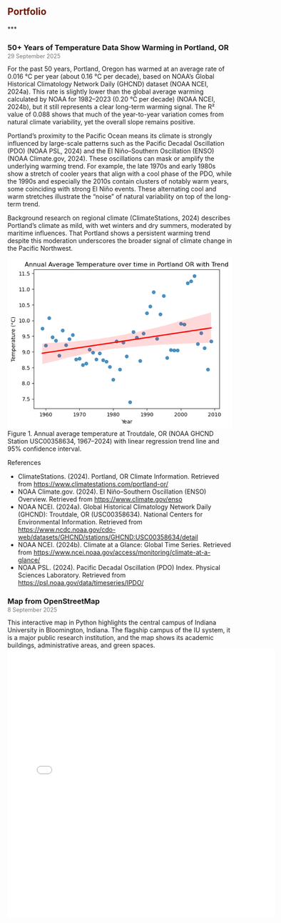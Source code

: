 <h2 style="color:#6f1802;">Portfolio</h2>
***
<h3 style="margin-bottom:0;">50+ Years of Temperature Data Show Warming in Portland, OR</h3>
<p style="margin-top:2px; font-size:0.9em; font-weight:normal; color:#777;">
  29 September 2025
</p>
For the past 50 years, Portland, Oregon has warmed at an average rate of 0.016 °C per year (about 0.16 °C per decade), based on NOAA’s Global Historical Climatology Network Daily (GHCND) dataset (NOAA NCEI, 2024a). This rate is slightly lower than the global average warming calculated by NOAA for 1982–2023 (0.20 °C per decade) (NOAA NCEI, 2024b), but it still represents a clear long-term warming signal. The R² value of 0.088 shows that much of the year-to-year variation comes from natural climate variability, yet the overall slope remains positive.

Portland’s proximity to the Pacific Ocean means its climate is strongly influenced by large-scale patterns such as the Pacific Decadal Oscillation (PDO) (NOAA PSL, 2024) and the El Niño–Southern Oscillation (ENSO) (NOAA Climate.gov, 2024). These oscillations can mask or amplify the underlying warming trend. For example, the late 1970s and early 1980s show a stretch of cooler years that align with a cool phase of the PDO, while the 1990s and especially the 2010s contain clusters of notably warm years, some coinciding with strong El Niño events. These alternating cool and warm stretches illustrate the “noise” of natural variability on top of the long-term trend.

Background research on regional climate (ClimateStations, 2024) describes Portland’s climate as mild, with wet winters and dry summers, moderated by maritime influences. That Portland shows a persistent warming trend despite this moderation underscores the broader signal of climate change in the Pacific Northwest.

![Portland Climate Plot](./img/portland_climate.png)
Figure 1. Annual average temperature at Troutdale, OR (NOAA GHCND Station USC00358634, 1967–2024) with linear regression trend line and 95% confidence interval.

References
* ClimateStations. (2024). Portland, OR Climate Information. Retrieved from https://www.climatestations.com/portland-or/
* NOAA Climate.gov. (2024). El Niño–Southern Oscillation (ENSO) Overview. Retrieved from https://www.climate.gov/enso
* NOAA NCEI. (2024a). Global Historical Climatology Network Daily (GHCND): Troutdale, OR (USC00358634). National Centers for Environmental Information. Retrieved from https://www.ncdc.noaa.gov/cdo-web/datasets/GHCND/stations/GHCND:USC00358634/detail
* NOAA NCEI. (2024b). Climate at a Glance: Global Time Series. Retrieved from https://www.ncei.noaa.gov/access/monitoring/climate-at-a-glance/
* NOAA PSL. (2024). Pacific Decadal Oscillation (PDO) Index. Physical Sciences Laboratory. Retrieved from https://psl.noaa.gov/data/timeseries/IPDO/

<h3 style="margin-bottom:0;">Map from OpenStreetMap</h3>
<p style="margin-top:2px; font-size:0.9em; font-weight:normal; color:#777;">
  8 September 2025
</p>
This interactive map in Python highlights the central campus of Indiana University in Bloomington, Indiana. The flagship campus of the IU system, it is a major public research institution, and the map shows its academic buildings, administrative areas, and green spaces.
<embed type="text/html" src="img/start.html" width="600" height="600">

